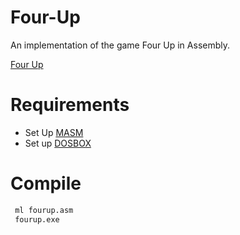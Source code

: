 # Four-Up
An implementation of the game Four Up in Assembly.

[Four Up](https://waymoot.org/home/fourup/board.html)

# Requirements
- Set Up  [MASM]
- Set up  [DOSBOX] 

# Compile
```sh
 ml fourup.asm
 fourup.exe
```


  [MASM]: <https://sourceforge.net/projects/masm611/>
  [DOSBOX]: <https://www.dosbox.com/>
